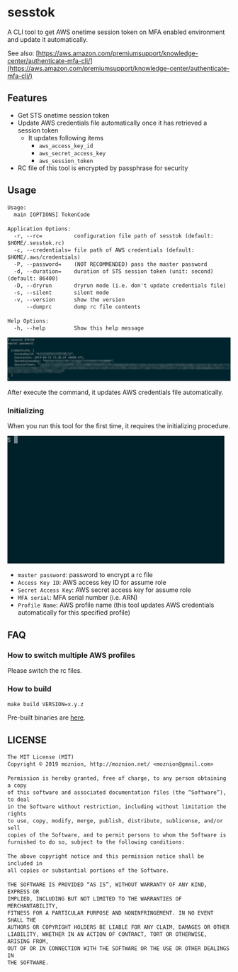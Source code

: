 # sesstok

A CLI tool to get AWS onetime session token on MFA enabled environment and update it automatically.

See also: [https://aws.amazon.com/premiumsupport/knowledge-center/authenticate-mfa-cli/](https://aws.amazon.com/premiumsupport/knowledge-center/authenticate-mfa-cli/)

## Features

- Get STS onetime session token
- Update AWS credentials file automatically once it has retrieved a session token
  - It updates following items
    - `aws_access_key_id`
    - `aws_secret_access_key`
    - `aws_session_token`
- RC file of this tool is encrypted by passphrase for security

## Usage

```
Usage:
  main [OPTIONS] TokenCode

Application Options:
  -r, --rc=          configuration file path of sesstok (default: $HOME/.sesstok.rc)
  -c, --credentials= file path of AWS credentials (default: $HOME/.aws/credentials)
  -P, --password=    (NOT RECOMMENDED) pass the master password
  -d, --duration=    duration of STS session token (unit: second) (default: 86400)
  -D, --dryrun       dryrun mode (i.e. don't update credentials file)
  -s, --silent       silent mode
  -v, --version      show the version
      --dumprc       dump rc file contents

Help Options:
  -h, --help         Show this help message
```

![usage](./doc/usage.png)

After execute the command, it updates AWS credentials file automatically.

### Initializing

When you run this tool for the first time, it requires the initializing procedure.

![initializing](./doc/init.gif)

- `master password`: password to encrypt a rc file
- `Access Key ID`: AWS access key ID for assume role
- `Secret Access Key`: AWS secret access key for assume role
- `MFA serial`: MFA serial number (i.e. ARN)
- `Profile Name`: AWS profile name (this tool updates AWS credentials automatically for this specified profile)

## FAQ

### How to switch multiple AWS profiles

Please switch the rc files.

### How to build

```
make build VERSION=x.y.z
```

Pre-built binaries are [here](https://github.com/moznion/sesstok/releases).

LICENSE
--

```
The MIT License (MIT)
Copyright © 2019 moznion, http://moznion.net/ <moznion@gmail.com>

Permission is hereby granted, free of charge, to any person obtaining a copy
of this software and associated documentation files (the “Software”), to deal
in the Software without restriction, including without limitation the rights
to use, copy, modify, merge, publish, distribute, sublicense, and/or sell
copies of the Software, and to permit persons to whom the Software is
furnished to do so, subject to the following conditions:

The above copyright notice and this permission notice shall be included in
all copies or substantial portions of the Software.

THE SOFTWARE IS PROVIDED “AS IS”, WITHOUT WARRANTY OF ANY KIND, EXPRESS OR
IMPLIED, INCLUDING BUT NOT LIMITED TO THE WARRANTIES OF MERCHANTABILITY,
FITNESS FOR A PARTICULAR PURPOSE AND NONINFRINGEMENT. IN NO EVENT SHALL THE
AUTHORS OR COPYRIGHT HOLDERS BE LIABLE FOR ANY CLAIM, DAMAGES OR OTHER
LIABILITY, WHETHER IN AN ACTION OF CONTRACT, TORT OR OTHERWISE, ARISING FROM,
OUT OF OR IN CONNECTION WITH THE SOFTWARE OR THE USE OR OTHER DEALINGS IN
THE SOFTWARE.
```

